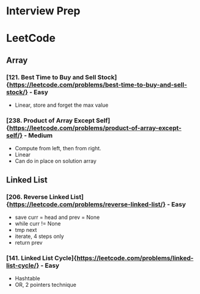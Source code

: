 # Interview Prep
# LeetCode

## Array 

### [121. Best Time to Buy and Sell Stock]{https://leetcode.com/problems/best-time-to-buy-and-sell-stock/} - Easy
- Linear, store and forget the max value

### [238. Product of Array Except Self]{https://leetcode.com/problems/product-of-array-except-self/} - Medium
- Compute from left, then from right. 
- Linear
- Can do in place on solution array

## Linked List

### [206. Reverse Linked List]{https://leetcode.com/problems/reverse-linked-list/} - Easy
- save curr = head and prev = None
- while curr != None
- tmp next
- iterate, 4 steps only
- return prev

### [141. Linked List Cycle]{https://leetcode.com/problems/linked-list-cycle/} - Easy
- Hashtable
- OR, 2 pointers technique





